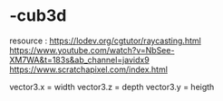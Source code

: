 # -cub3d

resource :  https://lodev.org/cgtutor/raycasting.html
            https://www.youtube.com/watch?v=NbSee-XM7WA&t=183s&ab_channel=javidx9
            https://www.scratchapixel.com/index.html

vector3.x = width
vector3.z = depth
vector3.y = heigth
